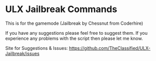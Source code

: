 ULX Jailbreak Commands
=============

This is for the gamemode (Jailbreak by Chessnut from Coderhire)


If you have any suggestions please feel free to suggest them. If you experience any problems with the script then please let me know.


Site for Suggestions & Issues: https://github.com/TheClassified/ULX-Jailbreak/issues
